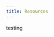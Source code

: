 ```yaml
---
title: Resources
---
```


testing

<div class="dashboard-tiles">
  <div class="project-tile" data-entry-id="00001"></div>
  <div class="project-tile" data-entry-id="00002"></div>
  <div class="project-tile" data-entry-id="00003"></div>
  <div class="project-tile" data-entry-id="00004"></div>
  <div class="project-tile" data-entry-id="00005"></div>
  <div class="project-tile" data-entry-id="00006"></div>
  <div class="project-tile" data-entry-id="00007"></div>
  <div class="project-tile" data-entry-id="00008"></div>
  <div class="project-tile" data-entry-id="00009"></div>
  <div class="project-tile" data-entry-id="00010"></div>
  <div class="project-tile" data-entry-id="00011"></div>
  <div class="project-tile" data-entry-id="00012"></div>
  <div class="project-tile" data-entry-id="00013"></div>
  <div class="project-tile" data-entry-id="00014"></div>
  <div class="project-tile" data-entry-id="00015"></div>
  <div class="project-tile" data-entry-id="00016"></div>
  <div class="project-tile" data-entry-id="00017"></div>
  <div class="project-tile" data-entry-id="00018"></div>
  <div class="project-tile" data-entry-id="00019"></div>
  <div class="project-tile" data-entry-id="00020"></div>
  <div class="project-tile" data-entry-id="00021"></div>
  <div class="project-tile" data-entry-id="00022"></div>
  <div class="project-tile" data-entry-id="00023"></div>
  <div class="project-tile" data-entry-id="00024"></div>
  <div class="project-tile" data-entry-id="00025"></div>
  <div class="project-tile" data-entry-id="00026"></div>
  <div class="project-tile" data-entry-id="00027"></div>
  <div class="project-tile" data-entry-id="00028"></div>
  <div class="project-tile" data-entry-id="00029"></div>
  <div class="project-tile" data-entry-id="00030"></div>
  <div class="project-tile" data-entry-id="00031"></div>
  <div class="project-tile" data-entry-id="00032"></div>
  <div class="project-tile" data-entry-id="00033"></div>
  <div class="project-tile" data-entry-id="00034"></div>
  <div class="project-tile" data-entry-id="00035"></div>
</div>
